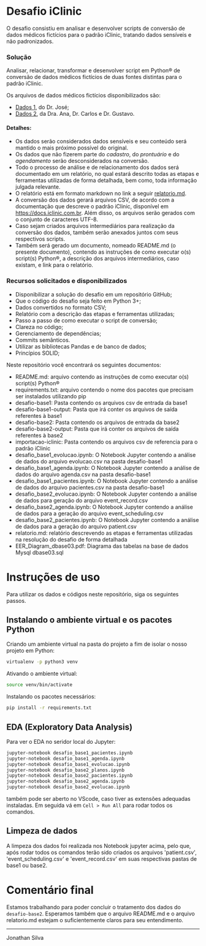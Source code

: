 # Desafio iClinic

O desafio consistiu em analisar e desenvolver scripts de conversão de dados médicos fictícios para o padrão iClinic, tratando dados sensíveis e não padronizados.

### Solução

Analisar, relacionar, transformar e desenvolver script em Python&reg; de conversão de dados médicos fictícios de duas fontes distintas para o padrão iClinic.

Os arquivos de dados médicos fictícios disponibilizados são:
- [Dados 1](https://github.com/iclinic/iclinic-migration-challenge/blob/master/desafio-base1.zip), do Dr. José;
- [Dados 2](https://github.com/iclinic/iclinic-migration-challenge/blob/master/desafio-base2.zip), da Dra. Ana, Dr. Carlos e Dr. Gustavo.

#### Detalhes:

- Os dados serão considerados dados sensíveis e seu conteúdo será mantido o mais próximo possível do original.
- Os dados que não fizerem parte do *cadastro*, do *prontuário* e do *agendamento* serão desconsiderados na conversão.
- Todo o processo de análise e de relacionamento dos dados será documentado em um relatório, no qual estará descrito todas as etapas e ferramentas utilizadas de forma detalhada, bem como, toda informação julgada relevante.
- O relatório está em formato markdown no link a seguir [relatorio.md](relatorio.md).
- A conversão dos dados gerará arquivos CSV, de acordo com a documentação que descreve o padrão iClinic, disponível em https://docs.iclinic.com.br. Além disso, os arquivos serão gerados com o conjunto de caracteres UTF-8.
- Caso sejam criados arquivos intermediários para realização da conversão dos dados, também serão anexados juntos com seus respectivos scripts.
- Também será gerado um documento, nomeado README.md (o presente documento), contendo as instruções de como executar o(s) script(s) Python&reg;, a descrição dos arquivos intermediários, caso existam, e link para o relatório.

### Recursos solicitados e disponibilizados

- Disponibilizar a solução do desafio em um repositório GitHub;
- Que o código do desafio seja feito em Python 3+;
- Dados convertidos no formato CSV;
- Relatório com a descrição das etapas e ferramentas utilizadas;
- Passo a passo de como executar o script de conversão;
- Clareza no código;
- Gerenciamento de dependências;
- Commits semânticos.
- Utilizar as bibliotecas Pandas e de banco de dados;
- Princípios SOLID;

Neste repositório você encontrará os seguintes documentos:

- README.md: arquivo contendo as instruções de como executar o(s) script(s) Python&reg;
- requirements.txt: arquivo contendo o nome dos pacotes que precisam ser instalados utilizando pip
- desafio-base1: Pasta contendo os arquivos csv de entrada da base1
- desafio-base1-output: Pasta que irá conter os arquivos de saída referentes à base1
- desafio-base2: Pasta contendo os arquivos de entrada da base2
- desafio-base2-output: Pasta que irá conter os arquivos de saída referentes à base2
- importacao-iclinic: Pasta contendo os arquivos csv de referencia para o padrão iClinic
- desafio_base1_evolucao.ipynb: O Notebook Jupyter contendo a análise de dados do arquivo evolucao.csv na pasta desafio-base1
- desafio_base1_agenda.ipynb: O Notebook Jupyter contendo a análise de dados do arquivo agenda.csv na pasta desafio-base1
- desafio_base1_pacientes.ipynb: O Notebook Jupyter contendo a análise de dados do arquivo pacientes.csv na pasta desafio-base1
- desafio_base2_evolucao.ipynb: O Notebook Jupyter contendo a análise de dados para geração do arquivo event_record.csv
- desafio_base2_agenda.ipynb: O Notebook Jupyter contendo a análise de dados para a geração do arquivo event_scheduling.csv
- desafio_base2_pacientes.ipynb: O Notebook Jupyter contendo a análise de dados para a geração do arquivo patient.csv
- relatorio.md: relatório descrevendo as etapas e ferramentas utilizadas na resolução do desafio de forma detalhada
- EER_Diagram_dbase03.pdf: Diagrama das tabelas na base de dados Mysql dbase03.sql

# Instruções de uso

Para utilizar os dados e códigos neste repositório, siga os seguintes passos.

## Instalando o ambiente virtual e os pacotes Python

Criando um ambiente virtual na pasta do projeto a fim de isolar o nosso projeto em Python:

```sh
virtualenv -p python3 venv
``` 
Ativando o ambiente virtual:
```sh
source venv/bin/activate
```
Instalando os pacotes necessários:
```sh
pip install -r requirements.txt
```

## EDA (Exploratory Data Analysis)
Para ver o EDA no seridor local do Jupyter:
```sh
jupyter-notebook desafio_base1_pacientes.ipynb
jupyter-notebook desafio_base1_agenda.ipynb
jupyter-notebook desafio_base1_evolucao.ipynb
jupyter-notebook desafio_base2_planos.ipynb
jupyter-notebook desafio_base2_pacientes.ipynb
jupyter-notebook desafio_base2_agenda.ipynb
jupyter-notebook desafio_base2_evolucao.ipynb

```
também pode ser aberto no VScode, caso tiver as extensões adequadas instaladas.
Em seguida vá em `Cell > Run All` para rodar todos os comandos.

## Limpeza de dados
A limpeza dos dados foi realizada nos Notebook jupyter acima, pelo que, após rodar todos os comandos terão sido criados os arquivos 'patient.csv', 'event_scheduling.csv' e 'event_record.csv' em suas respectivas pastas de base1 ou base2.

# Comentário final

Estamos trabalhando para poder concluir o tratamento dos dados do `desafio-base2`.
Esperamos também que o arquivo README.md e o arquivo relatorio.md estejam o suficientemente claros para seu entendimento.

___
Jonathan Silva